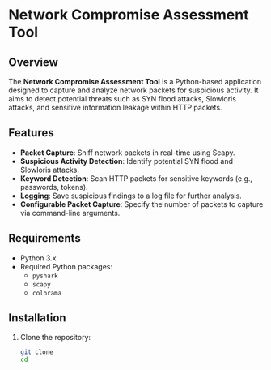 # Network Compromise Assessment Tool

## Overview

The **Network Compromise Assessment Tool** is a Python-based application designed to capture and analyze network packets for suspicious activity. It aims to detect potential threats such as SYN flood attacks, Slowloris attacks, and sensitive information leakage within HTTP packets.

## Features

- **Packet Capture**: Sniff network packets in real-time using Scapy.
- **Suspicious Activity Detection**: Identify potential SYN flood and Slowloris attacks.
- **Keyword Detection**: Scan HTTP packets for sensitive keywords (e.g., passwords, tokens).
- **Logging**: Save suspicious findings to a log file for further analysis.
- **Configurable Packet Capture**: Specify the number of packets to capture via command-line arguments.

## Requirements

- Python 3.x
- Required Python packages:
  - `pyshark`
  - `scapy`
  - `colorama`

## Installation

1. Clone the repository:
   ```bash
   git clone 
   cd 


   


